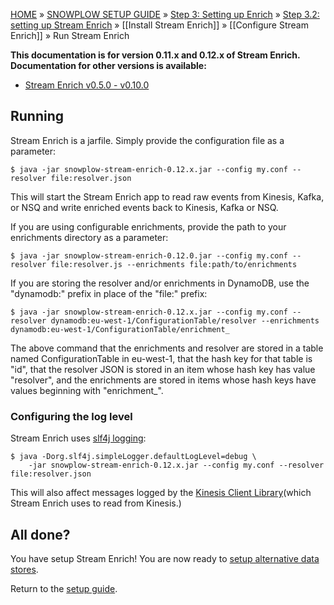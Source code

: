 <a name="top" />

[HOME](Home) » [SNOWPLOW SETUP GUIDE](Setting-up-Snowplow) » [Step 3: Setting up Enrich](Setting-up-enrich) » [Step 3.2: setting up Stream Enrich](setting-up-stream-enrich) » [[Install Stream Enrich]] » [[Configure Stream Enrich]] » Run Stream Enrich

**This documentation is for version 0.11.x and 0.12.x of Stream Enrich. Documentation for other versions is available:**

- [Stream Enrich v0.5.0 - v0.10.0][v010]

## Running

Stream Enrich is a jarfile. Simply provide the configuration file as a parameter:

    $ java -jar snowplow-stream-enrich-0.12.x.jar --config my.conf --resolver file:resolver.json

This will start the Stream Enrich app to read raw events from Kinesis, Kafka, or NSQ and write
enriched events back to Kinesis, Kafka or NSQ.

If you are using configurable enrichments, provide the path to your enrichments directory as a
parameter:

    $ java -jar snowplow-stream-enrich-0.12.0.jar --config my.conf --resolver file:resolver.js --enrichments file:path/to/enrichments

If you are storing the resolver and/or enrichments in DynamoDB, use the "dynamodb:" prefix in place
of the "file:" prefix:

    $ java -jar snowplow-stream-enrich-0.12.x.jar --config my.conf --resolver dynamodb:eu-west-1/ConfigurationTable/resolver --enrichments dynamodb:eu-west-1/ConfigurationTable/enrichment_

The above command that the enrichments and resolver are stored in a table named ConfigurationTable
in eu-west-1, that the hash key for that table is "id", that the resolver JSON is stored in an item
whose hash key has value "resolver", and the enrichments are stored in items whose hash keys have
values beginning with "enrichment_".

### Configuring the log level

Stream Enrich uses [slf4j logging][logging]:

    $ java -Dorg.slf4j.simpleLogger.defaultLogLevel=debug \
        -jar snowplow-stream-enrich-0.12.x.jar --config my.conf --resolver file:resolver.json

This will also affect messages logged by the [Kinesis Client Library][kcl](which Stream Enrich uses
to read from Kinesis.)

## All done?

You have setup Stream Enrich! You are now ready to [setup alternative data stores](Setting-up-alternative-data-stores).

Return to the [setup guide](Setting-up-Snowplow).

[v010]: https://github.com/snowplow/snowplow/wiki/Run-Stream-Enrich-0-10.md

[logging]: http://www.slf4j.org/api/org/slf4j/impl/SimpleLogger.html
[kcl]: https://github.com/awslabs/amazon-kinesis-client

[scala-out]: https://github.com/snowplow/snowplow/wiki/Configure-the-Scala-Stream-Collector#2-sinks
[scala-template]: https://github.com/snowplow/snowplow/wiki/Configure-the-Scala-Stream-Collector#template
[kinesis-in]: https://github.com/snowplow/snowplow/wiki/Configure-Scala-Kinesis-Enrich#source
[kinesis-template]: https://github.com/snowplow/snowplow/wiki/Configure-Scala-Kinesis-Enrich#template
